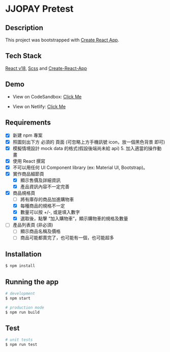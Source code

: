 # JJOPAY Pretest

## Description

This project was bootstrapped with [Create React App](https://github.com/facebook/create-react-app).

## Tech Stack

[React v18](https://react.dev/), [Scss](https://sass-lang.com/install) and [Create-React-App](https://github.com/facebook/create-react-app)

## Demo
- View on CodeSandbox: [Click Me](https://codesandbox.io/p/github/jason-ku-8313/jko_pretest/master?file=%2FREADME.md&workspace=%257B%2522activeFileId%2522%253A%2522clfwkan11000ig1f03c0cd1hz%2522%252C%2522openFiles%2522%253A%255B%2522%252FREADME.md%2522%255D%252C%2522sidebarPanel%2522%253A%2522EXPLORER%2522%252C%2522gitSidebarPanel%2522%253A%2522COMMIT%2522%252C%2522spaces%2522%253A%257B%2522clfzkdpcm00153b6qj59x5rk7%2522%253A%257B%2522key%2522%253A%2522clfzkdpcm00153b6qj59x5rk7%2522%252C%2522name%2522%253A%2522Default%2522%252C%2522devtools%2522%253A%255B%257B%2522key%2522%253A%2522clg0ad2lr00153b6q4z46xuqu%2522%252C%2522type%2522%253A%2522PROJECT_SETUP%2522%252C%2522isMinimized%2522%253Afalse%257D%252C%257B%2522type%2522%253A%2522PREVIEW%2522%252C%2522taskId%2522%253A%2522start%2522%252C%2522port%2522%253A3000%252C%2522key%2522%253A%2522clfzkh2hr008q3b6qzzzz21bb%2522%252C%2522isMinimized%2522%253Afalse%257D%252C%257B%2522type%2522%253A%2522TASK_LOG%2522%252C%2522taskId%2522%253A%2522start%2522%252C%2522key%2522%253A%2522clfzkgy1h004m3b6q3obdcpdv%2522%252C%2522isMinimized%2522%253Atrue%257D%255D%257D%257D%252C%2522currentSpace%2522%253A%2522clfzkdpcm00153b6qj59x5rk7%2522%252C%2522spacesOrder%2522%253A%255B%2522clfzkdpcm00153b6qj59x5rk7%2522%255D%252C%2522hideCodeEditor%2522%253Afalse%257D)

- View on Netlify: [Click Me](https://jko-pretest-shoppingmall.netlify.app/)

## Requirements

- [X] 新建 npm 專案
- [X] 照圖刻出下方 必須的 頁面 (可忽略上方手機訊號 icon，放一個黑色背景 即可)
- [X] 模擬情境設計 mock data 的格式(假設後端尚未給 api) 5. 加入適當的操作動畫
- [X] 使用 React 撰寫
- [X] 不可以用任何 UI Component library (ex: Material UI, Bootstrap)。
- [X] 實作商品細節頁
  - [X] 顯示售價及詳細資訊
  - [X] 產品資訊內容不一定完善
- [X] 商品規格頁
  - [ ] 將有庫存的商品加進購物車
  - [X] 每種商品的規格不一定
  - [X] 數量可以按 +/-, 或是填入數字
  - [X] 選取後，點擊 “加入購物車”，顯示購物車的規格及數量
- [ ] 產品列表頁 (非必須)
  - [ ] 顯示商品名稱及價格
  - [ ] 商品可能都賣完了，也可能有一個，也可能超多

## Installation

```bash
$ npm install
```

## Running the app

```bash
# development
$ npm start

# production mode
$ npm run build
```

## Test

```bash
# unit tests
$ npm run test
```
